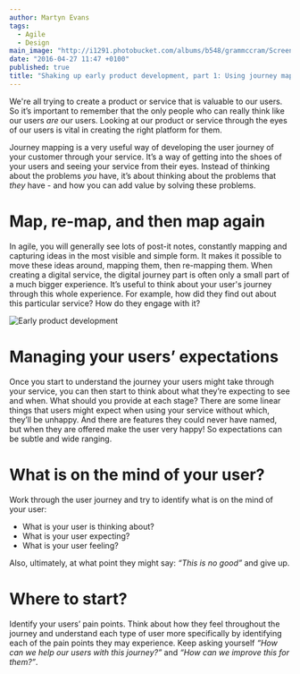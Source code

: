 ```yaml
---
author: Martyn Evans
tags: 
  - Agile
  - Design
main_image: "http://i1291.photobucket.com/albums/b548/grammccram/Screen%20Shot%202016-04-27%20at%2012.09.11_zpsv0lbvpnk.png"
date: "2016-04-27 11:47 +0100"
published: true
title: "Shaking up early product development, part 1: Using journey mapping to improve your user journey"
---
```

We're all trying to create a product or service that is valuable to our users. So it’s important to remember that the only people who can really think like our users <i>are</i> our users. Looking at our product or service through the eyes of our users is vital in creating the right platform for them.<br/>

Journey mapping is a very useful way of developing the user journey of your customer through your service. It’s a way of getting into the shoes of your users and seeing your service from their eyes. Instead of thinking about the problems <i>you</i> have, it’s about thinking about the problems that <i>they</i> have - and how you can add value by solving these problems.<br/>

# Map, re-map, and then map again
In agile, you will generally see lots of post-it notes, constantly mapping and capturing ideas in the most visible and simple form. It makes it possible to move these ideas around, mapping them, then re-mapping them. When creating a digital service, the digital journey part is often only a small part of a much bigger experience. It’s useful to think about your user's journey through this whole experience. For example, how did they find out about this particular service? How do they engage with it?<br/>

![Early product development](http://i1291.photobucket.com/albums/b548/grammccram/Screen%20Shot%202016-04-20%20at%2013.50.00_zpsjpzsxa8b.png)

# Managing your users’ expectations
Once you start to understand the journey your users might take through your service, you can then start to think about what they’re expecting to see and when. What should you provide at each stage? There are some linear things that users might expect when using your service without which, they’ll be unhappy. And there are features they could never have named, but when they are offered make the user very happy! So expectations can be subtle and wide ranging.<br/>

# What is on the mind of your user?
Work through the user journey and try to identify what is on the mind of your user:<br/>

- What is your user is thinking about?
- What is your user expecting?
- What is your user feeling?
 
Also, ultimately, at what point they might say: <i>“This is no good”</i> and give up.<br/>

# Where to start?
Identify your users’ pain points. Think about how they feel throughout the journey and understand each type of user more specifically by identifying each of the pain points they may experience. Keep asking yourself <i>“How can we help our users with this journey?”</i> and <i>“How can we improve this for them?”</i>.
 



